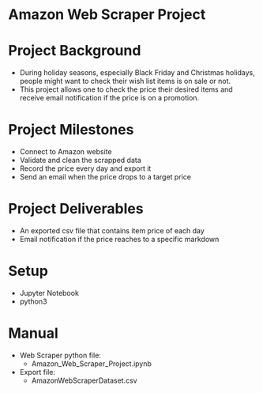 # Amazon Web Scraper Project

# Project Background

- During holiday seasons, especially Black Friday and Christmas holidays, people might want to check their wish list items is on sale or not.
- This project allows one to check the price their desired items and receive email notification if the price is on a promotion.

# Project Milestones

- Connect to Amazon website
- Validate and clean the scrapped data
- Record the price every day and export it
- Send an email when the price drops to a target price

# Project Deliverables

- An exported csv file that contains item price of each day
- Email notification if the price reaches to a specific markdown

# Setup

- Jupyter Notebook
- python3

# Manual

- Web Scraper python file:
  - Amazon_Web_Scraper_Project.ipynb
- Export file:
  - AmazonWebScraperDataset.csv
